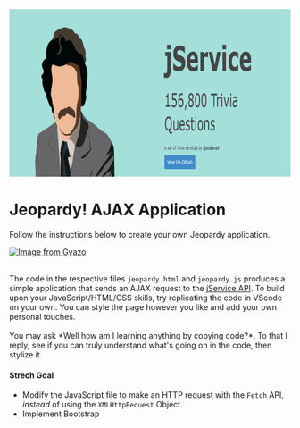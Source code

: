 <img src="./imgs/trivia.png" alt="JService photo" height="300">

# Jeopardy! AJAX Application
Follow the instructions below to create your own Jeopardy application.

[![Image from Gyazo](https://i.gyazo.com/fa98c9704be1d7dfae300f3ae4c79dd2.gif)](https://gyazo.com/fa98c9704be1d7dfae300f3ae4c79dd2)

<br>
The code in the respective files <code>jeopardy.html</code> and <code>jeopardy.js</code> produces a simple application that sends an AJAX request to the <a href="http://jservice.io/">jService API</a>.  To build upon your JavaScript/HTML/CSS skills, try replicating the code in VScode on your own.  You can style the page however you like and add your own personal touches. <br>
<br>
You may ask *Well how am I learning anything by copying code?*.  To that I reply, see if you can truly understand what's going on in the code, then stylize it.

#### Strech Goal
- Modify the JavaScript file to make an HTTP request with the <code>Fetch</code> API, *instead* of using the <code>XMLHttpRequest</code> Object.
- Implement Bootstrap 
